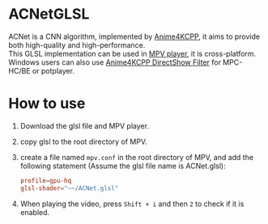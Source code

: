 # ACNetGLSL
ACNet is a CNN algorithm, implemented by [Anime4KCPP](https://github.com/TianZerL/Anime4KCPP), it aims to provide both high-quality and high-performance.  
This GLSL implementation can be used in [MPV player](https://mpv.io), it is cross-platform. Windows users can also use [Anime4KCPP DirectShow Filter](https://github.com/TianZerL/Anime4KCPP/releases) for MPC-HC/BE or potplayer.
# How to use
1. Download the glsl file and MPV player.
2. copy glsl to the root directory of MPV. 
3. create a file named `mpv.conf` in the root directory of MPV, and add the following statement (Assume the glsl file name is ACNet.glsl): 

    ```conf
    profile=gpu-hq
    glsl-shader="~~/ACNet.glsl"
    ```
4. When playing the video, press `Shift + i` and then `2` to check if it is enabled.
